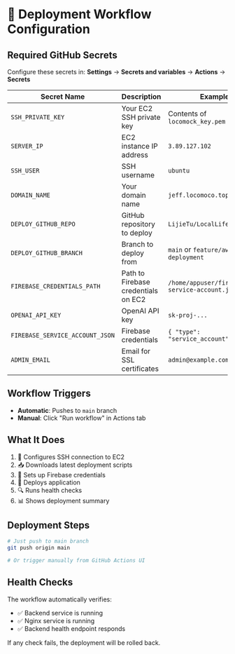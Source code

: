 # 🚀 Deployment Workflow Configuration

## Required GitHub Secrets

Configure these secrets in: **Settings** → **Secrets and variables** → **Actions** → **Secrets**

| Secret Name | Description | Example |
|-------------|-------------|---------|
| `SSH_PRIVATE_KEY` | Your EC2 SSH private key | Contents of `locomock_key.pem` |
| `SERVER_IP` | EC2 instance IP address | `3.89.127.102` |
| `SSH_USER` | SSH username | `ubuntu` |
| `DOMAIN_NAME` | Your domain name | `jeff.locomoco.top` |
| `DEPLOY_GITHUB_REPO` | GitHub repository to deploy | `LijieTu/LocalLifeAssistant` |
| `DEPLOY_GITHUB_BRANCH` | Branch to deploy from | `main` or `feature/aws-ec2-deployment` |
| `FIREBASE_CREDENTIALS_PATH` | Path to Firebase credentials on EC2 | `/home/appuser/firebase-service-account.json` |
| `OPENAI_API_KEY` | OpenAI API key | `sk-proj-...` |
| `FIREBASE_SERVICE_ACCOUNT_JSON` | Firebase credentials | `{ "type": "service_account", ... }` |
| `ADMIN_EMAIL` | Email for SSL certificates | `admin@example.com` |

## Workflow Triggers

- **Automatic**: Pushes to `main` branch
- **Manual**: Click "Run workflow" in Actions tab

## What It Does

1. 🔧 Configures SSH connection to EC2
2. 📥 Downloads latest deployment scripts
3. 🔐 Sets up Firebase credentials
4. 🚀 Deploys application
5. 🔍 Runs health checks
6. 📊 Shows deployment summary

## Deployment Steps

```bash
# Just push to main branch
git push origin main

# Or trigger manually from GitHub Actions UI
```

## Health Checks

The workflow automatically verifies:
- ✅ Backend service is running
- ✅ Nginx service is running  
- ✅ Backend health endpoint responds

If any check fails, the deployment will be rolled back.

